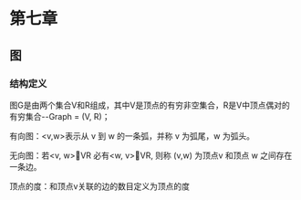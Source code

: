 # 第七章

## 图

### 结构定义

图G是由两个集合V和R组成，其中V是顶点的有穷非空集合，R是V中顶点偶对的有穷集合--Graph = (V, R)；

有向图：<v,w>表示从 v 到 w 的一条弧，并称 v 为弧尾，w 为弧头。

无向图：若<v, w>VR 必有<w, v>VR, 则称 (v,w) 为顶点v 和顶点 w 之间存在一条边。

顶点的度：和顶点v关联的边的数目定义为顶点的度